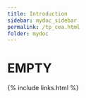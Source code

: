 ```yaml
---
title: Introduction
sidebar: mydoc_sidebar
permalink: /tp_cea.html
folder: mydoc
---
```


# EMPTY

{% include links.html %}
